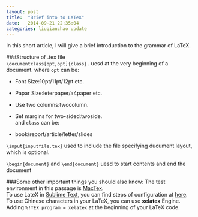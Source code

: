 ```yaml
---
layout: post
title:  "Brief into to LaTeX"
date:   2014-09-21 22:35:04
categories: liuqianchao update
---
```


In this short article, I will give a brief introduction to the grammar of LaTeX.   

###Structure of .tex file    
```\documentclass[opt,opt]{class}.``` uesd at the very beginning of a document. where `opt` can be:  

- Font Size:10pt/11pt/12pt etc.   
- Papar Size:leterpaper/a4paper etc.   
- Use two columns:twocolumn.   
- Set margins for two-sided:twoside.   
and `class` can be:   

- book/report/article/letter/slides   
   
```\input{inputfile.tex}``` used to include the file specifying ducument layout, which is optional.   
   
```\begin{document}``` and ```\end{document}``` uesd to start contents and end the document   
   
###Some other important things you should also know:
The test environment in this passage is [MacTex](http://tug.org/mactex/morepackages.html).   
To use LateX in [Sublime Text](www.sublimetext.com/), you can find steps of configuration at [here](http://economistry.com/2013/01/installing-and-using-latex-for-mac/).   
To use Chinese characters in your LaTeX, you can use **xelatex** Engine. Adding ```%!TEX program = xelatex``` at the beginning of your LaTeX code.
